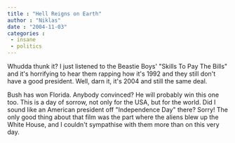 ```yaml
---
title : "Hell Reigns on Earth"
author : "Niklas"
date : "2004-11-03"
categories : 
 - insane
 - politics
---
```


Whudda thunk it? I just listened to the Beastie Boys' "Skills To Pay The Bills" and it's horrifying to hear them rapping how it's 1992 and they still don't have a good president. Well, darn it, it's 2004 and still the same deal.

Bush has won Florida. Anybody convinced? He will probably win this one too. This is a day of sorrow, not only for the USA, but for the world. Did I sound like an American president off "Independence Day" there? Sorry! The only good thing about that film was the part where the aliens blew up the White House, and I couldn't sympathise with them more than on this very day.
